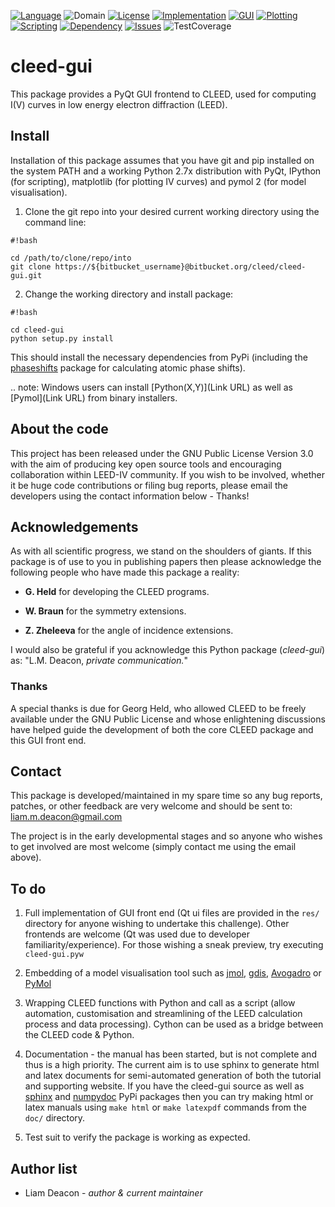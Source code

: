 [![Language](https://img.shields.io/badge/language-python_2.7/3.5-ff69b4.svg "Python programming language")](https://wiki.python.org/moin/Python2orPython3)
![Domain](https://img.shields.io/badge/domain-scientific_computing-20B2AA.svg "Scientific Computing")
[![License](http://img.shields.io/badge/license-gpl3-blue.svg "GNU Public License v3.0")](http://www.gnu.org/licenses/gpl-3.0.html)
[![Implementation](http://img.shields.io/badge/implementation-cpython-blue.svg "Requires CPython")](https://www.python.org/downloads/)
[![GUI](https://img.shields.io/badge/gui--framework-pyqt4-yellowgreen.svg "Front-end powered by PyQt4 GUI framework")](https://www.riverbankcomputing.com/software/pyqt/intro)
[![Plotting](https://img.shields.io/badge/visualisation-matplotlib/pymol-yellowgreen.svg "Uses matplotlib and PyMOL for plotting of I-V data and visualisation of atomic models")](http://matplotlib.org/)
[![Scripting](https://img.shields.io/badge/scripting-ipython-yellowgreen.svg "Can be automated with IPython for interactive demos or custom plugins")](http://www.ipython.org/)
[![Dependency](https://img.shields.io/badge/dependency-numpy/scipy-yellowgreen.svg "Uses NumPy/SciPy libraries")](http://www.scipy.org/)
[![Issues](https://img.shields.io/badge/issues-2_open-yellow.svg "Issues")](https://bitbucket.org/cleed/cleed-gui/issues?status=new&status=open)
![TestCoverage](https://img.shields.io/badge/test_coverage-to_do-lightgray.svg)

# cleed-gui #
This package provides a PyQt GUI frontend to CLEED, used for computing I(V) 
curves in low energy electron diffraction (LEED).

## Install ##

Installation of this package assumes that you have git and pip installed on 
the system PATH and a working Python 2.7x distribution with PyQt, IPython (for scripting), matplotlib (for plotting IV curves) and pymol 2 (for model visualisation).

1. Clone the git repo into your desired current working directory 
using the command line:
    

```
#!bash

cd /path/to/clone/repo/into
git clone https://${bitbucket_username}@bitbucket.org/cleed/cleed-gui.git
```


2. Change the working directory and install package:

```
#!bash

cd cleed-gui
python setup.py install 

```

This should install the necessary dependencies from PyPi (including the [phaseshifts](https://bitbucket.org/Liam_Deacon/phaseshifts) package for calculating atomic phase shifts).


.. note: Windows users can install [Python(X,Y)](Link URL) as well as [Pymol](Link URL) from binary installers.


## About the code ##

This project has been released under the GNU Public License Version 3.0 with 
the aim of producing key open source tools and encouraging collaboration 
within LEED-IV community. If you wish to be involved, whether it be huge 
code contributions or filing bug reports, please email the developers using 
the contact information below - Thanks!

         
## Acknowledgements ##

As with all scientific progress, we stand on the shoulders of giants. If this 
package is of use to you in publishing papers then please acknowledge the 
following people who have made this package a reality:

 - **G. Held** for developing the CLEED programs.

 - **W. Braun** for the symmetry extensions.

 - **Z. Zheleeva** for the angle of incidence extensions.
 
 I would also be grateful if you acknowledge this Python package 
 (*cleed-gui*) as: 
   "L.M. Deacon, *private communication.*"


### Thanks ###

A special thanks is due for Georg Held, who allowed CLEED to be freely 
available under the GNU Public License and whose enlightening discussions 
have helped guide the development of both the core CLEED package and this 
GUI front end.


## Contact ##

This package is developed/maintained in my spare time so any bug reports, 
patches, or other feedback are very welcome and should be sent to: 
liam.m.deacon@gmail.com

The project is in the early developmental stages and so anyone who wishes to get 
involved are most welcome (simply contact me using the email above).

## To do ##

 1. Full implementation of GUI front end (Qt ui files are provided in 
    the ``res/`` directory for anyone wishing to undertake this challenge). 
    Other frontends are welcome (Qt was used due to developer 
    familiarity/experience). For those wishing a sneak preview, try executing
    ``cleed-gui.pyw``
    
 2. Embedding of a model visualisation tool such as 
    [jmol](http://jmol.sourceforge.net), [gdis](http://gdis.sourceforge.net), 
    [Avogadro](http://avogadro.cc/wiki/Python_PyQt4) or 
    [PyMol](http://sourceforge.net/projects/pymol/)

 3. Wrapping CLEED functions with Python and call as a script (allow automation, customisation 
    and streamlining of the LEED calculation process and data processing). Cython can be used as a bridge between the CLEED code & Python.
    
 4. Documentation - the manual has been started, but is not complete and thus 
    is a high priority. The current aim is to use sphinx to generate html 
    and latex documents for semi-automated generation of both the tutorial 
    and supporting website. If you have the cleed-gui source as well as  
    [sphinx](https://pypi.python.org/pypi/Sphinx) and 
    [numpydoc](https://pypi.python.org/pypi/numpydoc) PyPi packages then you 
    can try making html or latex manuals using ``make html`` or 
    ``make latexpdf`` commands from the ``doc/`` directory.

 5. Test suit to verify the package is working as expected.

## Author list ##

  - Liam Deacon - *author & current maintainer*